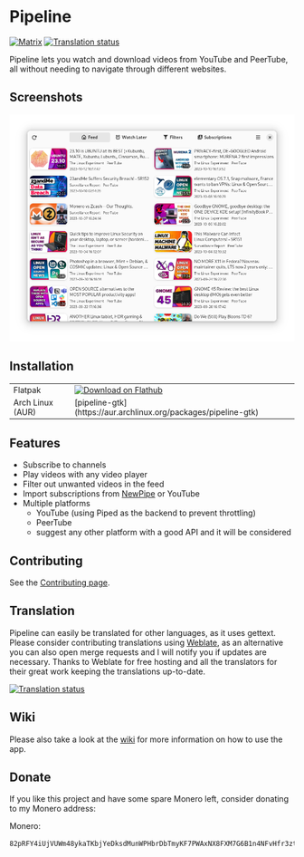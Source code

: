 # Pipeline

[![Matrix](https://img.shields.io/badge/Matrix-Join-brightgreen)](https://matrix.to/#/%23pipelineapp:matrix.org)
[![Translation status](https://hosted.weblate.org/widgets/schmiddi-on-mobile/-/pipeline/svg-badge.svg)](https://hosted.weblate.org/engage/schmiddi-on-mobile/)


Pipeline lets you watch and download videos from YouTube and PeerTube, all without needing to navigate through different websites.

## Screenshots
![](/data/screenshots/feed.png)

## Installation

<table>
  <tr>
    <td>Flatpak</td>
    <td>
      <a href='https://flathub.org/apps/details/de.schmidhuberj.tubefeeder'><img width='130' alt='Download on Flathub' src='https://flathub.org/assets/badges/flathub-badge-en.png'/></a>
    </td>
  </tr>
  <tr>
    <td>Arch Linux (AUR)</td>
    <td>[pipeline-gtk](https://aur.archlinux.org/packages/pipeline-gtk)</td>
  </tr>
</table>

## Features

- Subscribe to channels
- Play videos with any video player
- Filter out unwanted videos in the feed
- Import subscriptions from [NewPipe](https://github.com/TeamNewPipe/NewPipe/) or YouTube
- Multiple platforms
    - YouTube (using Piped as the backend to prevent throttling)
    - PeerTube
    - suggest any other platform with a good API and it will be considered

## Contributing

See the [Contributing page](CONTRIBUTING.md).

## Translation

Pipeline can easily be translated for other languages, as it uses gettext. Please consider contributing translations using [Weblate](https://hosted.weblate.org/engage/schmiddi-on-mobile/), as an alternative you can also open merge requests and I will notify you if updates are necessary. Thanks to Weblate for free hosting and all the translators for their great work keeping the translations up-to-date.

<a href="https://hosted.weblate.org/engage/schmiddi-on-mobile/">
<img src="https://hosted.weblate.org/widgets/schmiddi-on-mobile/-/pipeline/multi-auto.svg" alt="Translation status" />
</a>

## Wiki

Please also take a look at the [wiki](https://gitlab.com/schmiddi-on-mobile/pipeline/-/wikis/home) for more information on how to use the app.

## Donate

If you like this project and have some spare Monero left, consider donating to my Monero address:

Monero:
```
82pRFY4iUjVUWm48ykaTKbjYeDksdMunWPHbrDbTmyKF7PWAxNX8FXM7G6B1n4NFvHfr3ztEg411A2gCjJjNJ8PtEnmcehf
```
